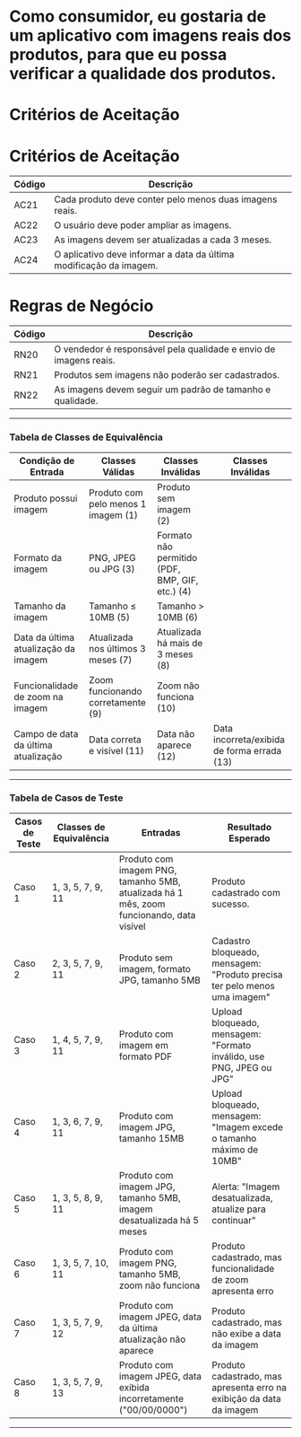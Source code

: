 # **Como** consumidor, eu **gostaria** de um aplicativo com imagens reais dos produtos, **para que** eu possa verificar a qualidade dos produtos.
# Critérios de Aceitação

# Critérios de Aceitação

| Código | Descrição |
|--------|-----------|
| AC21   | Cada produto deve conter pelo menos duas imagens reais. |
| AC22   | O usuário deve poder ampliar as imagens. |
| AC23   | As imagens devem ser atualizadas a cada 3 meses. |
| AC24   | O aplicativo deve informar a data da última modificação da imagem. |

# Regras de Negócio

| Código | Descrição |
|--------|-----------|
| RN20   | O vendedor é responsável pela qualidade e envio de imagens reais. |
| RN21   | Produtos sem imagens não poderão ser cadastrados. |
| RN22   | As imagens devem seguir um padrão de tamanho e qualidade. |

---
###  Tabela de Classes de Equivalência
| Condição de Entrada                                  | Classes Válidas                                   | Classes Inválidas                                | Classes Inválidas                               |
|------------------------------------------------------|---------------------------------------------------|--------------------------------------------------|-------------------------------------------------|
| Produto possui imagem                                | Produto com pelo menos 1 imagem (1)               | Produto sem imagem (2)                           |                                                |
| Formato da imagem                                    | PNG, JPEG ou JPG (3)                              | Formato não permitido (PDF, BMP, GIF, etc.) (4)  |                                                |
| Tamanho da imagem                                    | Tamanho ≤ 10MB (5)                                | Tamanho > 10MB (6)                               |                                                |
| Data da última atualização da imagem                 | Atualizada nos últimos 3 meses (7)                | Atualizada há mais de 3 meses (8)                |                                                |
| Funcionalidade de zoom na imagem                     | Zoom funcionando corretamente (9)                 | Zoom não funciona (10)                           |                                                |
| Campo de data da última atualização                  | Data correta e visível (11)                       | Data não aparece (12)                            | Data incorreta/exibida de forma errada (13)     |

---
### Tabela de Casos de Teste
| Casos de Teste | Classes de Equivalência       | Entradas                                                                                     | Resultado Esperado                                                    |
|----------------|-------------------------------|----------------------------------------------------------------------------------------------|------------------------------------------------------------------------|
| Caso 1           | 1, 3, 5, 7, 9, 11             | Produto com imagem PNG, tamanho 5MB, atualizada há 1 mês, zoom funcionando, data visível     | Produto cadastrado com sucesso.           |
| Caso 2           | 2, 3, 5, 7, 9, 11             | Produto sem imagem, formato JPG, tamanho 5MB                                                | Cadastro bloqueado, mensagem: "Produto precisa ter pelo menos uma imagem" |
| Caso 3           | 1, 4, 5, 7, 9, 11             | Produto com imagem em formato PDF                                                            | Upload bloqueado, mensagem: "Formato inválido, use PNG, JPEG ou JPG"  |
| Caso 4           | 1, 3, 6, 7, 9, 11             | Produto com imagem JPG, tamanho 15MB                                                         | Upload bloqueado, mensagem: "Imagem excede o tamanho máximo de 10MB"  |
| Caso 5           | 1, 3, 5, 8, 9, 11             | Produto com imagem JPG, tamanho 5MB, imagem desatualizada há 5 meses                         | Alerta: "Imagem desatualizada, atualize para continuar"               |
| Caso 6           | 1, 3, 5, 7, 10, 11            | Produto com imagem PNG, tamanho 5MB, zoom não funciona                                       | Produto cadastrado, mas funcionalidade de zoom apresenta erro         |
| Caso 7           | 1, 3, 5, 7, 9, 12             | Produto com imagem JPEG, data da última atualização não aparece                              | Produto cadastrado, mas não exibe a data da imagem                    |
| Caso 8           | 1, 3, 5, 7, 9, 13             | Produto com imagem JPEG, data exibida incorretamente ("00/00/0000")                          | Produto cadastrado, mas apresenta erro na exibição da data da imagem  |

---
